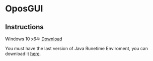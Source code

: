 # OposGUI

## Instructions
Windows 10 x64: [Download](https://github.com/Merce5/OpusGUI/releases/tag/2.0)

You must have the last version of Java Runetime Enviroment, you can download it [here](https://www.java.com/es/download/ie_manual.jsp).
